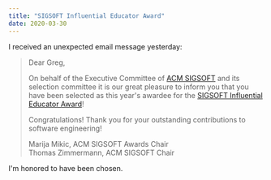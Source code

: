 ```yaml
---
title: "SIGSOFT Influential Educator Award"
date: 2020-03-30
---
```


I received an unexpected email message yesterday:

> Dear Greg,
>
> On behalf of the Executive Committee of [ACM SIGSOFT][sigsoft] and its selection committee
> it is our great pleasure to inform you that you have been selected as this year's awardee
> for the [SIGSOFT Influential Educator Award][award]!
>
> Congratulations! Thank you for your outstanding contributions to software engineering!
>
> Marija Mikic, ACM SIGSOFT Awards Chair <br/>
> Thomas Zimmermann, ACM SIGSOFT Chair

I'm honored to have been chosen.

[award]: https://www.sigsoft.org/awards/influentialEducatorAward.html
[sigsoft]: https://www.sigsoft.org/index.html
